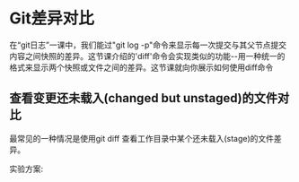# Git差异对比

在“git日志”一课中，我们能过"git log -p"命令来显示每一次提交与其父节点提交内容之间快照的差异。这节课介绍的'diff'命令会实现类似的功能--用一种统一的格式来显示两个快照或文件之间的差异。这节课就向你展示如何使用diff命令



## 查看变更还未载入\(changed but unstaged\)的文件对比

最常见的一种情况是使用git diff 查看工作目录中某个还未载入\(stage\)的文件差异。

实验方案:







